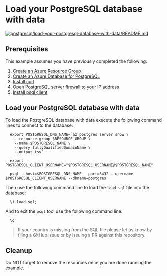 
# Load your PostgreSQL database with data

[![postgresql/load-your-postgresql-database-with-data/README.md](https://github.com/Azure-Samples/java-on-azure-examples/actions/workflows/postgresql_load-your-postgresql-database-with-data_README_md.yml/badge.svg)](https://github.com/Azure-Samples/java-on-azure-examples/actions/workflows/postgresql_load-your-postgresql-database-with-data_README_md.yml)

## Prerequisites

This example assumes you have previously completed the following:

1. [Create an Azure Resource Group](../../group/create/)
1. [Create an Azure Database for PostgreSQL](../create/)
1. [Install curl](https://curl.haxx.se/download.html)
1. [Open PostgreSQL server firewall to your IP address](../open-firewall-to-your-ip/)
1. [Install psql client](https://www.postgresql.org/download/)

<!-- workflow.include(../open-firewall-to-your-ip/README.md) -->

## Load your PostgreSQL database with data

To load the PostgreSQL database with data execute the following command lines to
connect to the database:

<!-- workflow.skip() -->
```shell
  export POSTGRESQL_DNS_NAME=`az postgres server show \
    --resource-group $RESOURCE_GROUP \
    --name $POSTGRESQL_NAME \
    --query fullyQualifiedDomainName \
    --output tsv`

  export POSTGRESQL_CLIENT_USERNAME="$POSTGRESQL_USERNAME@$POSTGRESQL_NAME"

  psql --host=$POSTGRESQL_DNS_NAME --port=5432 --username $POSTGRESQL_CLIENT_USERNAME --dbname=postgres
```

Then use the following command line to load the `load.sql` file into the
database:

<!-- workflow.skip() -->
```shell
  \i load.sql;
```

And to exit the `psql` tool use the following command line:

<!-- workflow.skip() -->
```shell
  \q
```

>
> If your country is missing from the SQL file please let us know by filing a
> GitHub issue or by issuing a PR against this repository.
>

<!-- workflow.run()

  cd postgresql/load-your-postgresql-database-with-data

  export POSTGRESQL_DNS_NAME=`az postgres server show \
    --resource-group $RESOURCE_GROUP \
    --name $POSTGRESQL_NAME \
    --query fullyQualifiedDomainName \
    --output tsv`

  export POSTGRESQL_CLIENT_USERNAME="$POSTGRESQL_USERNAME@$POSTGRESQL_NAME"

  PGPASSWORD=$POSTGRESQL_PASSWORD psql --host=$POSTGRESQL_DNS_NAME --port=5432 --username $POSTGRESQL_CLIENT_USERNAME --dbname=postgres --file load.sql

  cd ../..

  -->

## Cleanup

Do NOT forget to remove the resources once you are done running the example.

<!-- workflow.directOnly()

  az group delete --name $RESOURCE_GROUP --yes || true

  -->

